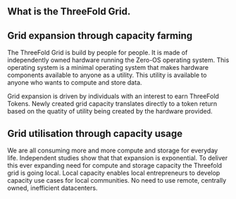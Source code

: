 ## What is the ThreeFold Grid.

## Grid expansion through capacity farming

The ThreeFold Grid is build by people for people.  It is made of independently owned hardware running the Zero-OS operating system.  This operating system is a minimal operating system that makes hardware components available to anyone as a utility. This utility is available to anyone who wants to compute and store data.

Grid expansion is driven by individuals with an interest to earn ThreeFold Tokens.  Newly created grid capacity translates directly to a token return based on the quatity of utility being created by the hardware provided.

## Grid utilisation through capacity usage

We are all consuming more and more compute and storage for everyday life.  Independent studies show that that expansion is exponential. To deliver this ever expanding need for compute and storage capacity the Threefold grid is going local.  Local capacity enables local entrepreneurs to develop capacity use cases for local communities. No need to use remote, centrally owned, inefficient datacenters.

